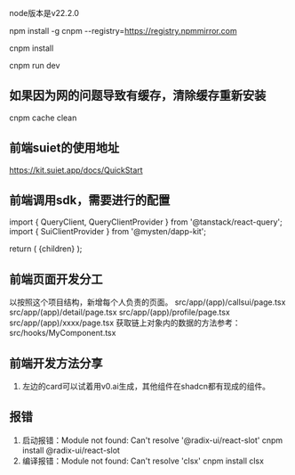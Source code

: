 node版本是v22.2.0

npm install -g cnpm --registry=https://registry.npmmirror.com

cnpm install

cnpm run dev

## 如果因为网的问题导致有缓存，清除缓存重新安装
cnpm cache clean

## 前端suiet的使用地址
https://kit.suiet.app/docs/QuickStart

## 前端调用sdk，需要进行的配置
import { QueryClient, QueryClientProvider } from '@tanstack/react-query';
import { SuiClientProvider } from '@mysten/dapp-kit';

return (
    <QueryClientProvider client={queryClient}>
      <SuiClientProvider networks={networks} defaultNetwork="testnet">
        <WalletProvider chains={SupportedChains}>
          {children}
        </WalletProvider>
      </SuiClientProvider>
    </QueryClientProvider>
);

## 前端页面开发分工
以按照这个项目结构，新增每个人负责的页面。
src/app/(app)/callsui/page.tsx
src/app/(app)/detail/page.tsx
src/app/(app)/profile/page.tsx
src/app/(app)/xxxx/page.tsx
获取链上对象内的数据的方法参考：
src/hooks/MyComponent.tsx

## 前端开发方法分享
1. 左边的card可以试着用v0.ai生成，其他组件在shadcn都有现成的组件。

## 报错
1. 启动报错：Module not found: Can't resolve '@radix-ui/react-slot'
cnpm install @radix-ui/react-slot
2. 编译报错：Module not found: Can't resolve 'clsx'
cnpm install clsx
